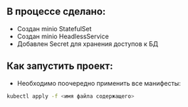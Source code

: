 ## В процессе сделано:
 - Создан minio StatefulSet
 - Создан minio HeadlessService
 - Добавлен Secret для хранения доступов к БД

## Как запустить проект:
 - Необходимо поочередно применить все манифесты:
 ```bash
 kubectl apply -f <имя файла содержащего>
 ```